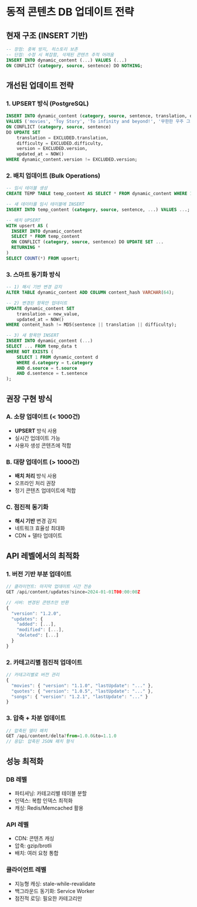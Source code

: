 # 동적 콘텐츠 DB 업데이트 전략

## 현재 구조 (INSERT 기반)
```sql
-- 장점: 중복 방지, 히스토리 보존
-- 단점: 수정 시 복잡함, 삭제된 콘텐츠 추적 어려움
INSERT INTO dynamic_content (...) VALUES (...) 
ON CONFLICT (category, source, sentence) DO NOTHING;
```

## 개선된 업데이트 전략

### 1. UPSERT 방식 (PostgreSQL)
```sql
INSERT INTO dynamic_content (category, source, sentence, translation, difficulty, version)
VALUES ('movies', 'Toy Story', 'To infinity and beyond!', '무한한 우주 그 너머로!', 'easy', '1.1.0')
ON CONFLICT (category, source, sentence) 
DO UPDATE SET 
    translation = EXCLUDED.translation,
    difficulty = EXCLUDED.difficulty,
    version = EXCLUDED.version,
    updated_at = NOW()
WHERE dynamic_content.version != EXCLUDED.version;
```

### 2. 배치 업데이트 (Bulk Operations)
```sql
-- 임시 테이블 생성
CREATE TEMP TABLE temp_content AS SELECT * FROM dynamic_content WHERE 1=0;

-- 새 데이터를 임시 테이블에 INSERT
INSERT INTO temp_content (category, source, sentence, ...) VALUES ...;

-- 배치 UPSERT
WITH upsert AS (
  INSERT INTO dynamic_content 
  SELECT * FROM temp_content
  ON CONFLICT (category, source, sentence) DO UPDATE SET ...
  RETURNING *
)
SELECT COUNT(*) FROM upsert;
```

### 3. 스마트 동기화 방식
```sql
-- 1) 해시 기반 변경 감지
ALTER TABLE dynamic_content ADD COLUMN content_hash VARCHAR(64);

-- 2) 변경된 항목만 업데이트
UPDATE dynamic_content SET 
    translation = new_value,
    updated_at = NOW()
WHERE content_hash != MD5(sentence || translation || difficulty);

-- 3) 새 항목만 INSERT
INSERT INTO dynamic_content (...)
SELECT ... FROM temp_data t
WHERE NOT EXISTS (
    SELECT 1 FROM dynamic_content d 
    WHERE d.category = t.category 
    AND d.source = t.source 
    AND d.sentence = t.sentence
);
```

## 권장 구현 방식

### A. 소량 업데이트 (< 1000건)
- **UPSERT** 방식 사용
- 실시간 업데이트 가능
- 사용자 생성 콘텐츠에 적합

### B. 대량 업데이트 (> 1000건) 
- **배치 처리** 방식 사용
- 오프라인 처리 권장
- 정기 콘텐츠 업데이트에 적합

### C. 점진적 동기화
- **해시 기반** 변경 감지
- 네트워크 효율성 최대화
- CDN + 델타 업데이트

## API 레벨에서의 최적화

### 1. 버전 기반 부분 업데이트
```javascript
// 클라이언트: 마지막 업데이트 시간 전송
GET /api/content/updates?since=2024-01-01T00:00:00Z

// 서버: 변경된 콘텐츠만 반환
{
  "version": "1.2.0",
  "updates": {
    "added": [...],
    "modified": [...], 
    "deleted": [...]
  }
}
```

### 2. 카테고리별 점진적 업데이트
```javascript
// 카테고리별로 버전 관리
{
  "movies": { "version": "1.1.0", "lastUpdate": "..." },
  "quotes": { "version": "1.0.5", "lastUpdate": "..." },
  "songs": { "version": "1.2.1", "lastUpdate": "..." }
}
```

### 3. 압축 + 차분 업데이트
```javascript
// 압축된 델타 패치
GET /api/content/delta?from=1.0.0&to=1.1.0
// 응답: 압축된 JSON 패치 형식
```

## 성능 최적화

### DB 레벨
- 파티셔닝: 카테고리별 테이블 분할
- 인덱스: 복합 인덱스 최적화
- 캐싱: Redis/Memcached 활용

### API 레벨  
- CDN: 콘텐츠 캐싱
- 압축: gzip/brotli
- 배치: 여러 요청 통합

### 클라이언트 레벨
- 지능형 캐싱: stale-while-revalidate
- 백그라운드 동기화: Service Worker
- 점진적 로딩: 필요한 카테고리만